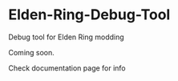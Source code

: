 # Elden-Ring-Debug-Tool
Debug tool for Elden Ring modding

Coming soon.

Check documentation page for info
